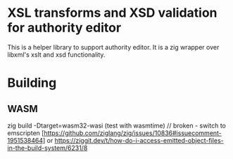 # XSL transforms and XSD validation for authority editor

This is a helper library to support authority editor. It is a zig wrapper over libxml's xslt and xsd functionality.

# Building

## WASM

zig build -Dtarget=wasm32-wasi (test with wasmtime) // broken - switch to emscripten [https://github.com/ziglang/zig/issues/10836#issuecomment-1951538464] or https://ziggit.dev/t/how-do-i-access-emitted-object-files-in-the-build-system/6231/8

